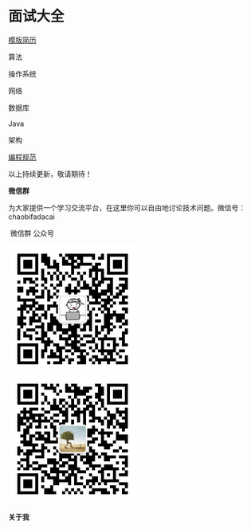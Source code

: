 # 面试大全
[模版简历](resume.md)

算法

操作系统

网络

数据库

Java

架构

[编程规范](docs/rule.md)

以上持续更新，敬请期待！



**微信群**

为大家提供一个学习交流平台，在这里你可以自由地讨论技术问题。微信号：chaobifadacai 

​			  微信群					           公众号

 ![微信群](images/weixin.png)![公众号](images/gongzhonghao.jpg)             



**关于我**


